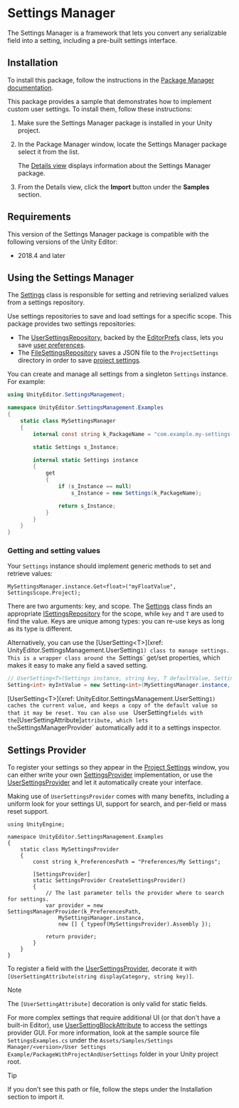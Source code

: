 # Settings Manager

The Settings Manager is a framework that lets you convert any serializable field into a setting, including a pre-built
settings interface.

## Installation

To install this package, follow the instructions in
the [Package Manager documentation](https://docs.unity3d.com/Manual/upm-ui-install.html).

This package provides a sample that demonstrates how to implement custom user settings. To install them, follow these
instructions:

1. Make sure the Settings Manager package is installed in your Unity project.

2. In the Package Manager window, locate the Settings Manager package select it from the list.

   The [Details view](https://docs.unity3d.com/Manual/upm-ui-details.html) displays information about the Settings
   Manager package.

3. From the Details view, click the **Import** button under the **Samples** section.

## Requirements

This version of the Settings Manager package is compatible with the following versions of the Unity Editor:

* 2018.4 and later

## Using the Settings Manager

The [Settings](xref:UnityEditor.SettingsManagement.Settings) class is responsible for setting and retrieving serialized
values from a settings repository.

Use settings repositories to save and load settings for a specific scope. This package provides two settings
repositories:

* The [UserSettingsRepository](xref:UnityEditor.SettingsManagement.UserSettingsRepository), backed by
  the [EditorPrefs](xref:UnityEditor.EditorPrefs) class, lets you
  save [user preferences](https://docs.unity3d.com/Manual/Preferences.html).
* The [FileSettingsRepository](xref:UnityEditor.SettingsManagement.FileSettingsRepository) saves a JSON file to
  the `ProjectSettings` directory in order to
  save [project settings](https://docs.unity3d.com/Manual/comp-ManagerGroup.html).

You can create and manage all settings from a singleton `Settings` instance. For example:

```c#
using UnityEditor.SettingsManagement;

namespace UnityEditor.SettingsManagement.Examples
{
    static class MySettingsManager
    {
        internal const string k_PackageName = "com.example.my-settings-example";

        static Settings s_Instance;

        internal static Settings instance
        {
            get
            {
                if (s_Instance == null)
                    s_Instance = new Settings(k_PackageName);

                return s_Instance;
            }
        }
    }
}
```

### Getting and setting values

Your `Settings` instance should implement generic methods to set and retrieve values:

```
MySettingsManager.instance.Get<float>("myFloatValue", SettingsScope.Project);
```

There are two arguments: key, and scope. The [Settings](xref:UnityEditor.SettingsManagement.Settings) class finds an
appropriate [ISettingsRepository](xref:UnityEditor.SettingsManagement.ISettingsRepository) for the scope, while `key`
and `T` are used to find the value. Keys are unique among types: you can re-use keys as long as its type is different.

Alternatively, you can use the [UserSetting&lt;T&gt;](xref:
UnityEditor.SettingsManagement.UserSetting`1) class to manage settings. This is a wrapper class around the `Settings`
get/set properties, which makes it easy to make any field a saved setting.

```c#
// UserSetting<T>(Settings instance, string key, T defaultValue, SettingsScope scope = SettingsScope.Project)
Setting<int> myIntValue = new Setting<int>(MySettingsManager.instance, "int.key", 42, SettingsScope.User);
```

[UserSetting&lt;T&gt;](xref:
UnityEditor.SettingsManagement.UserSetting`1) caches the current value, and keeps a copy of the default value so that it may be reset. You can also use `
UserSetting<T>` fields with the `[UserSettingAttribute]` attribute, which lets the `SettingsManagerProvider`
automatically add it to a settings inspector.

## Settings Provider

To register your settings so they appear in
the [Project Settings](https://docs.unity3d.com/Manual/comp-ManagerGroup.html) window, you can either write your
own [SettingsProvider](xref:UnityEditor.SettingsProvider) implementation, or use
the [UserSettingsProvider](xref:UnityEditor.SettingsManagement.UserSettingsProvider) and let it automatically create
your interface.

Making use of `UserSettingsProvider` comes with many benefits, including a uniform look for your settings UI, support
for search, and per-field or mass reset support.

```
using UnityEngine;

namespace UnityEditor.SettingsManagement.Examples
{
	static class MySettingsProvider
	{
		const string k_PreferencesPath = "Preferences/My Settings";

		[SettingsProvider]
		static SettingsProvider CreateSettingsProvider()
		{
			// The last parameter tells the provider where to search for settings.
			var provider = new SettingsManagerProvider(k_PreferencesPath,
				MySettingsManager.instance,
				new [] { typeof(MySettingsProvider).Assembly });

			return provider;
		}
	}
}
```

To register a field with the [UserSettingsProvider](xref:UnityEditor.SettingsManagement.UserSettingsProvider), decorate
it with `[UserSettingAttribute(string displayCategory, string key)]`.

> [!NOTE]
> The `[UserSettingAttribute]` decoration is only valid for static fields.

For more complex settings that require additional UI (or that don't have a built-in Editor),
use [UserSettingBlockAttribute](xref:UnityEditor.SettingsManagement.UserSettingBlockAttribute) to access the settings
provider GUI. For more information, look at the sample source file `SettingsExamples.cs` under
the `Assets/Samples/Settings Manager/<version>/User Settings Example/PackageWithProjectAndUserSettings` folder in your
Unity project root.

> [!TIP]
> If you don't see this path or file, follow the steps under the Installation section to import it.

